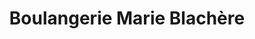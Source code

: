 ---
title: "Boulangerie Marie Blachère"
url: /essey-les-nancy/boulangerie-marie-blachere/
shop: boulangerie
---